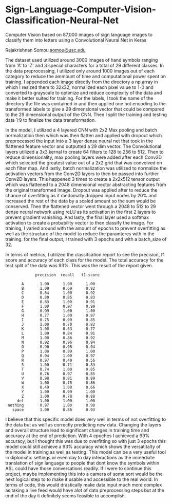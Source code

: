 # Sign-Language-Computer-Vision-Classification-Neural-Net
Computer Vision based on 87,000 images of sign language images to classify them into letters using a Convolutional Neural Net in Keras

Rajakrishnan Somou somou@usc.edu

The dataset used utilized around 3000 images of hand symbols ranging from 'A' to 'Z' and 3 special characters for a total of 29 different classes. In the data preprocessing, I utilized only around 1000 images out of each category to reduce the ammount of time and computational power spent on training. I appended each image directly from the directory a np array in which I resized them to 32x32, normalized each pixel value to 1-0 and converted to grayscale to optimize and reduce complexity of the data and make it better suited for training. For the labels, I took the name of the directory the file was contained in and then applied one hot encoding to the transformed labels to give a 29 dimensional vector that could be compared to the 29 dimensional output of the CNN. Then I split the training and testing data 1:9 to finalize the data transformation.

In the model, I utilized a 4 layered CNN with 2x2 Max pooling and batch normalization then which was then flatten and applied with dropout which preprocessed the input into a 3 layer dense neural net that took in the flattened feature vector and outputted a 29 dim vector. The Convolutional layers utilized a 3x3 kernal to create 64 filters to 128 to 256 to 512. Then to reduce dimensionality, max pooling layers were added after each Conv2D which selected the greatest value out of a 2x2 grid that was convolved on each filter map. And lastly, batch normalization was utilized to normalize the activation vectors from the Conv2D layers to then be passed into further Conv2D layers. This happened 3 times to create a 2x2x512 tensor output which was flattened to a 2048 dimensional vector abstracting features from the original transformed image. Dropout was applied after to reduce the chance of overfitting as it randomally dropped input nodes by 20% and increased the rest of the data by a scaled amount so the sum would be conserved. Then the flattened vector went through a 2048 to 512 to 29 dense neural network using reLU as its activation in the first 2 layers to prevent gradient vanishing. And lasty, the final layer used a softmax activation to create a probability vector to then classify the image. For training, I varied around with the amount of epochs to prevent overfitting as well as the structure of the model to reduce the paramteres with in the training. for the final output, I trained with 3 epochs and with a batch_size of 32.

In terms of metrics, I utilized the classifcation report to see the precision, f1 score and accuracy of each class for the model. The total accuracy for the test split of the data was 93%. This was the result of the report given.

                 precision  recall   f1-score

           A       1.00      1.00      1.00      
           B       1.00      0.69      0.82        
           C       0.84      1.00      0.92        
           D       0.80      0.85      0.83        
           E       0.83      1.00      0.91        
           F       1.00      0.97      0.99       
           G       0.99      1.00      1.00       
           H       0.77      1.00      0.87       
           I       0.75      0.99      0.85       
           J       1.00      0.70      0.82       
           K       1.00      0.63      0.77       
           L       1.00      0.84      0.91        
           M       1.00      0.86      0.92       
           N       0.92      0.96      0.94       
           O       0.90      0.98      0.94       
           P       1.00      0.99      1.00       
           Q       0.94      1.00      0.97        
           R       0.97      0.40      0.56        
           S       1.00      0.71      0.83        
           T       0.74      1.00      0.85        
           U       0.76      0.97      0.85       
           V       0.98      0.81      0.89       
           W       1.00      0.75      0.86       
           X       0.49      1.00      0.66        
           Y       1.00      0.99      1.00       
           Z       1.00      0.78      0.88        
         del       1.00      1.00      1.00        
     nothing       0.97      1.00      0.98        
       space       1.00      0.86      0.93       
 
 I believe that this specific model does very well in terms of not overfitting to the data but as well as correctly predicting new data. Changing the layers and overall structure lead to significant changes in training time and accuracy at the end of prediction. With 4 epoches I achieved a 99% accuracy, but I thought this was due to overfitting so with just 3 epochs this model could still achieve a 93% accuracy which shows the versatitalty of the model in training as well as testing. This model can be a very useful tool in diplomatic settings or even day to day interactions as the immediate translation of sign language to people that dont know the symbols within ASL could have those conversations readily. If I were to continue this project, maybe implementing this into a camera of some sort would be the next logical step to to make it usable and accessible to the real world. In terms of code, this would drastically make data input much more complex as taking a live feed would have alot of data preprocessing steps but at the end of the day it definitely seems feasible to accomplish.
